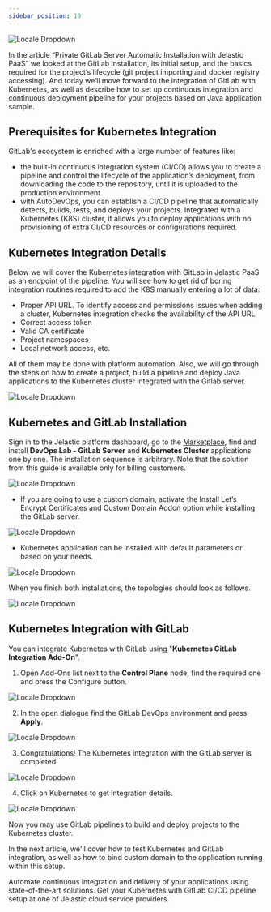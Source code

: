 ```yaml
---
sidebar_position: 10
---
```


<div style={{
    display: 'grid',
    gridTemplateColumns: '0.55fr 1fr',
    gap: '10px'
}}>
<div>
<div style={{
    display: 'flex',
    alignItems: 'center',
    justifyContent: 'cetner',
    width: "100%",
    objectFit: "contain",
}}>

![Locale Dropdown](./img/GitLabCI-CDIntegration/image22-300x300.png)

</div>
</div>
<div>

In the article “Private GitLab Server Automatic Installation with Jelastic PaaS” we looked at the GitLab installation, its initial setup, and the basics required for the project’s lifecycle (git project importing and docker registry accessing). And today we’ll move forward to the integration of GitLab with Kubernetes, as well as describe how to set up continuous integration and continuous deployment pipeline for your projects based on Java application sample.

</div>
</div>

## Prerequisites for Kubernetes Integration

GitLab's ecosystem is enriched with a large number of features like:

- the built-in continuous integration system (CI/CD) allows you to create a pipeline and control the lifecycle of the application’s deployment, from downloading the code to the repository, until it is uploaded to the production environment
- with AutoDevOps, you can establish a CI/CD pipeline that automatically detects, builds, tests, and deploys your projects. Integrated with a Kubernetes (K8S) cluster, it allows you to deploy applications with no provisioning of extra CI/CD resources or configurations required.

## Kubernetes Integration Details

Below we will cover the Kubernetes integration with GitLab in Jelastic PaaS as an endpoint of the pipeline. You will see how to get rid of boring integration routines required to add the K8S manually entering a lot of data:

- Proper API URL. To identify access and permissions issues when adding a cluster, Kubernetes integration checks the availability of the API URL
- Correct access token
- Valid CA certificate
- Project namespaces
- Local network access, etc.

All of them may be done with platform automation. Also, we will go through the steps on how to create a project, build a pipeline and deploy Java applications to the Kubernetes cluster integrated with the Gitlab server.

<div style={{
    display:'flex',
    justifyContent: 'center',
    margin: '0 0 1rem 0'
}}>

![Locale Dropdown](./img/GitLabCI-CDIntegration/image7-1-768x365.png)

</div>

## Kubernetes and GitLab Installation

Sign in to the Jelastic platform dashboard, go to the [Marketplace](/docs/Deployment%20Tools/Cloud%20Scripting%20&%20JPS/Marketplace), find and install **DevOps Lab - GitLab Server** and **Kubernetes Cluster** applications one by one. The installation sequence is arbitrary. Note that the solution from this guide is available only for billing customers.

<div style={{
    display:'flex',
    justifyContent: 'center',
    margin: '0 0 1rem 0'
}}>

![Locale Dropdown](./img/GitLabCI-CDIntegration/image19.png)

</div>

- If you are going to use a custom domain, activate the Install Let’s Encrypt Certificates and Custom Domain Addon option while installing the GitLab server.

<div style={{
    display:'flex',
    justifyContent: 'center',
    margin: '0 0 1rem 0'
}}>

![Locale Dropdown](./img/GitLabCI-CDIntegration/image35.png)

</div>

- Kubernetes application can be installed with default parameters or based on your needs.

<div style={{
    display:'flex',
    justifyContent: 'center',
    margin: '0 0 1rem 0'
}}>

![Locale Dropdown](./img/GitLabCI-CDIntegration/install.png)

</div>

When you finish both installations, the topologies should look as follows.

<div style={{
    display:'flex',
    justifyContent: 'center',
    margin: '0 0 1rem 0'
}}>

![Locale Dropdown](./img/GitLabCI-CDIntegration/2envs-topology.png)

</div>

## Kubernetes Integration with GitLab

You can integrate Kubernetes with GitLab using "**Kubernetes GitLab Integration Add-On**".

1. Open Add-Ons list next to the **Control Plane** node, find the required one and press the Configure button.

<div style={{
    display:'flex',
    justifyContent: 'center',
    margin: '0 0 1rem 0'
}}>

![Locale Dropdown](./img/GitLabCI-CDIntegration/addons1.png)

</div>

2. In the open dialogue find the GitLab DevOps environment and press **Apply**.

<div style={{
    display:'flex',
    justifyContent: 'center',
    margin: '0 0 1rem 0'
}}>

![Locale Dropdown](./img/GitLabCI-CDIntegration/image4-1.png)

</div>

3. Congratulations! The Kubernetes integration with the GitLab server is completed.

<div style={{
    display:'flex',
    justifyContent: 'center',
    margin: '0 0 1rem 0'
}}>

![Locale Dropdown](./img/GitLabCI-CDIntegration/gitlab-dash-k8s1-1024x380.png)

</div>

4. Click on Kubernetes to get integration details.

<div style={{
    display:'flex',
    justifyContent: 'center',
    margin: '0 0 1rem 0'
}}>

![Locale Dropdown](./img/GitLabCI-CDIntegration/kuber-integration-details-1024x716.png)

</div>

Now you may use GitLab pipelines to build and deploy projects to the Kubernetes cluster.

In the next article, we'll cover how to test Kubernetes and GitLab integration, as well as how to bind custom domain to the application running within this setup.

Automate continuous integration and delivery of your applications using state-of-the-art solutions. Get your Kubernetes with GitLab CI/CD pipeline setup at one of Jelastic cloud service providers.

